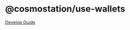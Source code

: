 # @cosmostation/use-wallets

[Develop Guide](https://docs.cosmostation.io/extension/integration/cosmos/react-hook)

